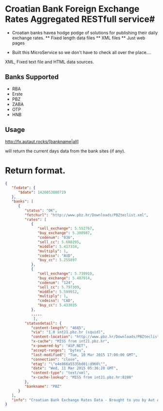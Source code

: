 # Croatian Bank Foreign Exchange Rates Aggregated RESTfull service#

* Croatian banks havea hodge podge of solutions for publishing their daily exchange rates.
** Fixed length data files
** XML files
** Just web pages

- Built this MicroService so we don't have to check all over the place....

XML, Fixed text file and HTML data sources.

## Banks Supported
* RBA
* Erste
* PBZ
* ZABA
* OTP
* HNB

## Usage

http://fx.autaut.rocks/[bankname|all]

will return the current days data from the bank sites (if any).

# Return format.

```json
{
   "fxdate": {
      "$date": 1426053880719
   },
   "banks": [
      {
         "status": "OK",
         "fetchurl": "http://www.pbz.hr/Downloads/PBZteclist.xml",
         "rates": [
            {
               "sell_exchange": 5.552767,
               "buy_exchange": 5.308987,
               "codenum": "036",
               "sell_cc": 5.608295,
               "middle": 5.417334,
               "multiply": 1,
               "codeiso": "AUD",
               "buy_cc": 5.255897
            },
            {
               "sell_exchange": 5.739910,
               "buy_exchange": 5.487914,
               "codenum": "124",
               "sell_cc": 5.797309,
               "middle": 5.599912,
               "multiply": 1,
               "codeiso": "CAD",
               "buy_cc": 5.433035
            },
            .....
             ],
         "statusdetail": {
            "content-length": "4685",
            "via": "1.0 int21.pbz.hr (squid)",
            "content-location": "http://www.pbz.hr/Downloads/PBZteclist.xml",
            "x-cache": "MISS from int21.pbz.hr",
            "x-powered-by": "ASP.NET",
            "accept-ranges": "bytes",
            "last-modified": "Tue, 10 Mar 2015 17:00:00 GMT",
            "connection": "close",
            "etag": "\"e4e866a5535bd01:d960\"",
            "date": "Wed, 11 Mar 2015 05:36:28 GMT",
            "content-type": "text/xml",
            "x-cache-lookup": "MISS from int21.pbz.hr:8280"
         },
         "bankname": "PBZ"
      }
   ],
   "info": "Croatian Bank Exchange Rates Data - Brought to you by Aut Aut"
}
```
 
